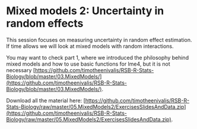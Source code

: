 # Mixed models 2: Uncertainty in random effects

This session focuses on measuring uncertainty in random effect estimation. If time allows we will look at mixed models with random interactions.

You may want to check part 1, where we introduced the philosophy behind mixed models and how to use basic functions for lme4, but it is not necessary [https://github.com/timotheenivalis/RSB-R-Stats-Biology/blob/master/03.MixedModels/](https://github.com/timotheenivalis/RSB-R-Stats-Biology/blob/master/03.MixedModels/).

Download all the material here: [https://github.com/timotheenivalis/RSB-R-Stats-Biology/raw/master/05.MixedModels2/ExercisesSlidesAndData.zip](https://github.com/timotheenivalis/RSB-R-Stats-Biology/raw/master/05.MixedModels2/ExercisesSlidesAndData.zip). 
